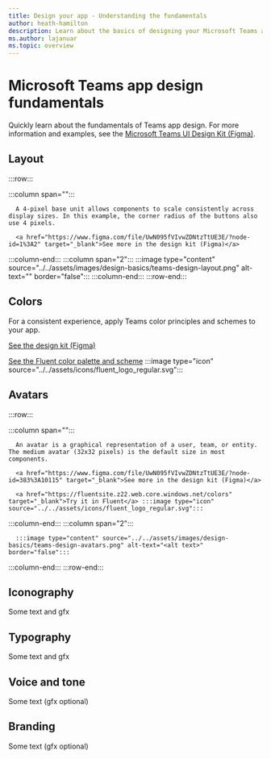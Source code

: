 ```yaml
---
title: Design your app - Understanding the fundamentals
author: heath-hamilton
description: Learn about the basics of designing your Microsoft Teams app, including layout, color scheme, and more.
ms.author: lajanuar
ms.topic: overview
---
```

# Microsoft Teams app design fundamentals

Quickly learn about the fundamentals of Teams app design. For more information and examples, see the <a href="" target="_blank">Microsoft Teams UI Design Kit (Figma)</a>.

## Layout

:::row:::

   :::column span="":::

      A 4-pixel base unit allows components to scale consistently across display sizes. In this example, the corner radius of the buttons also use 4 pixels.

      <a href="https://www.figma.com/file/UwN095fVIvwZDNtzTtUE3E/?node-id=1%3A2" target="_blank">See more in the design kit (Figma)</a>

   :::column-end:::
   :::column span="2":::
      :::image type="content" source="../../assets/images/design-basics/teams-design-layout.png" alt-text="<alt text>" border="false":::
   :::column-end:::
:::row-end:::

## Colors

For a consistent experience, apply Teams color principles and schemes to your app.

<a href="https://www.figma.com/file/UwN095fVIvwZDNtzTtUE3E/?node-id=1%3A3" target="_blank">See the design kit (Figma)</a>

<a href="https://fluentsite.z22.web.core.windows.net/colors" target="_blank">See the Fluent color palette and scheme</a> :::image type="icon" source="../../assets/icons/fluent_logo_regular.svg":::

## Avatars

:::row:::

   :::column span="":::

      An avatar is a graphical representation of a user, team, or entity. The medium avatar (32x32 pixels) is the default size in most components.

      <a href="https://www.figma.com/file/UwN095fVIvwZDNtzTtUE3E/?node-id=383%3A10115" target="_blank">See more in the design kit (Figma)</a>

      <a href="https://fluentsite.z22.web.core.windows.net/colors" target="_blank">Try it in Fluent</a> :::image type="icon" source="../../assets/icons/fluent_logo_regular.svg":::

   :::column-end:::
   :::column span="2":::

      :::image type="content" source="../../assets/images/design-basics/teams-design-avatars.png" alt-text="<alt text>" border="false":::

   :::column-end:::
:::row-end:::

## Iconography

Some text and gfx

## Typography

Some text and gfx

## Voice and tone

Some text (gfx optional)

## Branding

Some text (gfx optional)
